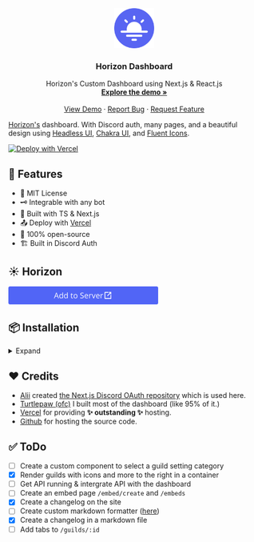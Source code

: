 <div align="center">
  <a href="https://github.com/turtlepaws-workshop/horizon">
    <img src="public/ico_rounded.png" alt="Logo" width="80" height="80">
  </a>

  <h3 align="center">Horizon Dashboard</h3>

  <p align="center">
    Horizon's Custom Dashboard using Next.js & React.js
    <br />
    <a href="https://horizon.trtle.xyz/"><strong>Explore the demo »</strong></a>
    <br />
    <br />
    <a href="https://horizon.trtle.xyz/">View Demo</a>
    ·
    <a href="https://github.com/turtlepaw/horizon-dashboard/issues">Report Bug</a>
    ·
    <a href="https://github.com/turtlepaw/horizon-dashboard/issues">Request Feature</a>
  </p>
</div>

[Horizon's](https://github.com/turtlepaws-workshop/horizon) dashboard. With Discord auth, many pages, and a beautiful design using [Headless UI](https://headlessui.dev/), [Chakra UI](https://chakra-ui.com), and [Fluent Icons](https://www.npmjs.com/package/@fluentui/react-icons).

[![Deploy with Vercel](https://vercel.com/button)](https://vercel.com/new/git/external?repository-url=https%3A%2F%2Fgithub.com%2Turtlepaw%2Fhorizon-dashboard)

## 📃 Features

- 🧾 MIT License
- 🗝️ Integrable with any bot
- 📝 Built with TS & Next.js
- 📤 Deploy with [Vercel](https://vercel.com/)
- 🫶 100% open-source
- 🏗️ Built in Discord Auth

## ☀️ Horizon

[
   <img src="public/ADD_TO_SERVER.svg" style="width: 300px;">
](https://horizon.trtle.xyz/add)

## 📦 Installation
<details>
  <summary>Expand</summary>
  
   ## Setting up

   1. Ensure you have `git`, `yarn`, `npm` & `node` installed
   2. If you do not already have Vercel CLI, run `yarn global add vercel` (or, if using `npm`, you can run `npm i -g vercel`).
   3. If you are not already logged in, run `vercel login` and finish that process.
   4. Fork this project and clone it with `git clone <github url of fork>`
   5. Finally, run `npm install` or `yarn`

   ## Discord Credentials

   1. First things first, we will need some special keys from Discord. Head to [discord.com/developers](https://discord.com/developers/applications) and hit "New Application" in the top right or click an existing application.
   2. Secondly, open your application and copy the "Client ID", "Bot Token" and "Client Secret" – we will need these later so keep them safe. It is important not to share the Client Secret or your bot token with anybody, too.
   3. Third, during development, you will need to make a file called `.env`. In here we will securely store our sensitive information in a   manner that won't be commited (meaning _pushed_ to Git for all eyes to see).
   4. In this file, you need to add the Client ID and Client Secret. Optionally, you can add the APP URI and JWT Secret but these are not    important for development. You will get a warning in the console, though, if you do not change these values. The reason behind that is    so that you do not forget to change them in production.
      1. The file should look something like this
      ```
      CLIENT_ID=999999999999999999
      CLIENT_SECRET=yDzjb6CEC7mfhCCGQmr8fKtxw_as9CG4
      ```
      2. If you want to rid of the error messages, you can add `JWT_SECRET` (which can be anything in **development** – this does matter in  production, however) & `APP_URI` (which in most occasions should be `http://localhost:3000` unless you know what you are doing).
   5. You will now want to head over to the Discord developer dashboard again, select "OAuth2" in the sidebar, and add `http://  localhost:3000/api/oauth` as a redirect URI.

   ## Production Environment

   1. Next up, head to [vercel.com](https://vercel.com/) and hit "Import Project"
   2. Select "Import Git Repository"
   3. Enter the URL of your fork, and hit continue
      1. We now need to set up your `.env` file, but on the production vercel deployment side.
   4. When it loads, click on "Environment Variables" and one by one, add `CLIENT_ID`, `CLIENT_SECRET`, etc...
   5. It's crucial here that you add `JWT_SECRET` & `APP_URI` as these are the variables that the Discord OAuth will use to sign your jwt    token and handle the Discord redirection
      i. `APP_URI` will look like `https://my-app.vercel.app` (including the protocol)
      ii. `JWT_SECRET` should be a long string of cryptographically generated characters. The more the merrier. [passwordsgenerator.net]  (https://passwordsgenerator.net/) is a great start.
   6. After this, you can hit deploy and watch your app build to production! Congrats.
   7. Finally, open discord developer dashboard and add another redirect URI which is your `APP_URI` with `/api/oauth` added to the end.
</details>

## ❤️ Credits

- [Alii](https://github.com/alii/) created [the Next.js Discord OAuth repository](https://github.com/alii/nextjs-discord-oauth/) which is used here.
- [Turtlepaw (ofc)](https://github.com/turtlepaw) I built most of the dashboard (like 95% of it.)
- [Vercel](https://vercel.com/) for providing **✨ outstanding ✨** hosting.
- [Github](https://github.com) for hosting the source code.

## ✅ ToDo
- [ ] Create a custom component to select a guild setting category
- [x] Render guilds with icons and more to the right in a container
- [ ] Get API running & intergrate API with the dashboard
- [ ] Create an embed page `/embed/create` and `/embeds`
- [x] Create a changelog on the site
- [ ] Create custom markdown formatter ([here](https://npm.im/@horizon/markdown))
- [x] Create a changelog in a markdown file
- [ ] Add tabs to `/guilds/:id`